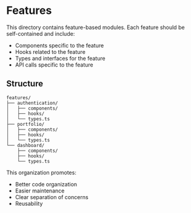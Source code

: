 # Features

This directory contains feature-based modules. Each feature should be self-contained and include:

- Components specific to the feature
- Hooks related to the feature
- Types and interfaces for the feature
- API calls specific to the feature

## Structure

```
features/
├── authentication/
│   ├── components/
│   ├── hooks/
│   └── types.ts
├── portfolio/
│   ├── components/
│   ├── hooks/
│   └── types.ts
└── dashboard/
    ├── components/
    ├── hooks/
    └── types.ts
```

This organization promotes:
- Better code organization
- Easier maintenance
- Clear separation of concerns
- Reusability